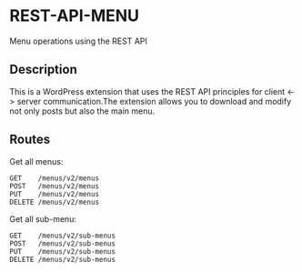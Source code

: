 # REST-API-MENU
Menu operations using the REST API

## Description
This is a WordPress extension that uses the REST API principles for client <-> server communication.The extension allows you to download and modify not only posts but also the main menu.

## Routes
Get all menus:

    GET    /menus/v2/menus
    POST   /menus/v2/menus
    PUT    /menus/v2/menus
    DELETE /menus/v2/menus

Get all sub-menu:

    GET    /menus/v2/sub-menus
    POST   /menus/v2/sub-menus
    PUT    /menus/v2/sub-menus
    DELETE /menus/v2/sub-menus
